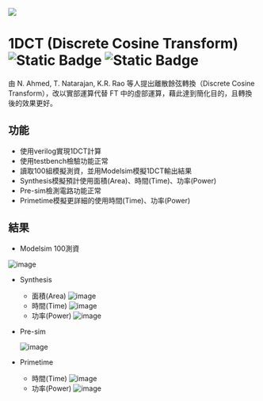 <p>
  <a href="https://github.com/TingKaiHsu0525/1DCT/" target="_blank"> <img src=https://img.shields.io/badge/C-00599C?style=for-the-badge&logo=c&logoColor=white> </a>
</p>

# 1DCT (Discrete Cosine Transform) ![Static Badge](https://img.shields.io/badge/23.6%25-gray?label=Verilog&labelColor=gray&color=violet) ![Static Badge](https://img.shields.io/badge/14.5%25-gray?label=C&labelColor=gray&color=navy)

由 N. Ahmed, T. Natarajan, K.R. Rao 等人提出離散餘弦轉換（Discrete Cosine Transform），改以實部運算代替 FT 中的虛部運算，藉此達到簡化目的，且轉換後的效果更好。

## 功能
*  使用verilog實現1DCT計算
*  使用testbench檢驗功能正常
*  讀取100組模擬測資，並用Modelsim模擬1DCT輸出結果
*  Synthesis模擬預計使用面積(Area)、時間(Time)、功率(Power)
*  Pre-sim檢測電路功能正常
*  Primetime模擬更詳細的使用時間(Time)、功率(Power)

## 結果
*  Modelsim 100測資

  ![image](https://github.com/TingKaiHsu0525/1DCT/assets/145333999/441bd13e-16c8-445f-bc23-44abc58efcbf)

*  Synthesis
   *   面積(Area)
   ![image](https://github.com/TingKaiHsu0525/1DCT/assets/145333999/96741cf0-4f44-4ebb-8bbc-a6292dbeef30)
   *    時間(Time)
     ![image](https://github.com/TingKaiHsu0525/1DCT/assets/145333999/846629a0-0a25-4347-942b-394196b748fb)
   *    功率(Power)
     ![image](https://github.com/TingKaiHsu0525/1DCT/assets/145333999/46217a93-cc3e-4f59-b70c-f51ede26234b)

*  Pre-sim

     ![image](https://github.com/TingKaiHsu0525/1DCT/assets/145333999/c07c7355-2f5a-44a1-a452-266ca8be6b7d)

*  Primetime
   *    時間(Time)
     ![image](https://github.com/TingKaiHsu0525/1DCT/assets/145333999/fa399603-f836-4a9e-87c1-8aff4c9cfb5e)
   *    功率(Power)
     ![image](https://github.com/TingKaiHsu0525/1DCT/assets/145333999/be65025e-7fd2-4ee8-b5a3-8d8c08f95b78)
